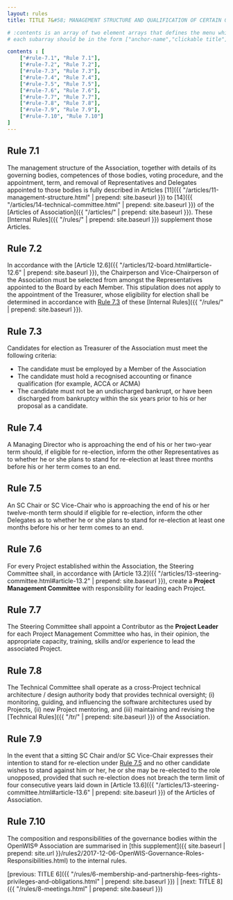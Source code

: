 ```yaml
---
layout: rules
title: TITLE 7&#58; MANAGEMENT STRUCTURE AND QUALIFICATION OF CERTAIN OFFICERS

# :contents is an array of two element arrays that defines the menu which appears in the masthead
# each subarray should be in the form ["anchor-name","clickable title"]

contents : [
    ["#rule-7.1", "Rule 7.1"],
    ["#rule-7.2", "Rule 7.2"],
    ["#rule-7.3", "Rule 7.3"],
    ["#rule-7.4", "Rule 7.4"],
    ["#rule-7.5", "Rule 7.5"],
    ["#rule-7.6", "Rule 7.6"],
    ["#rule-7.7", "Rule 7.7"],
    ["#rule-7.8", "Rule 7.8"],
    ["#rule-7.9", "Rule 7.9"],
    ["#rule-7.10", "Rule 7.10"]
]
---
```


<h2 id="rule-7.1">Rule 7.1</h2>

The management structure of the Association, together with details of its governing bodies, competences of those bodies, voting procedure, and the appointment, term, and removal of Representatives and Delegates appointed to those bodies is fully described in Articles [11]({{ "/articles/11-management-structure.html" | prepend: site.baseurl }}) to [14]({{ "/articles/14-technical-committee.html" | prepend: site.baseurl }}) of the [Articles of Association]({{ "/articles/" | prepend: site.baseurl }}). These [Internal Rules]({{ "/rules/" | prepend: site.baseurl }}) supplement those Articles.

<h2 id="rule-7.2">Rule 7.2</h2>

In accordance with the [Article 12.6]({{ "/articles/12-board.html#article-12.6" | prepend: site.baseurl }}), the Chairperson and Vice-Chairperson of the Association must be selected from amongst the Representatives appointed to the Board by each Member. This stipulation does not apply to the appointment of the Treasurer, whose eligibility for election shall be determined in accordance with [Rule 7.3](#rule-7.3) of these [Internal Rules]({{ "/rules/" | prepend: site.baseurl }}).

<h2 id="rule-7.3">Rule 7.3</h2>

Candidates for election as Treasurer of the Association must meet the following criteria:

* The candidate must be employed by a Member of the Association
* The candidate must hold a recognised accounting or finance qualification (for example, ACCA or ACMA)
* The candidate must not be an undischarged bankrupt, or have been discharged from bankruptcy within the six years prior to his or her proposal as a candidate.

<h2 id="rule-7.4">Rule 7.4</h2>

A Managing Director who is approaching the end of his or her two-year term should, if eligible for re-election, inform the other Representatives as to whether he or she plans to stand for re-election at least three months before his or her term comes to an end.

<h2 id="rule-7.5">Rule 7.5</h2>

An SC Chair or SC Vice-Chair who is approaching the end of his or her twelve-month term should if eligible for re-election, inform the other Delegates as to whether he or she plans to stand for re-election at least one months before his or her term comes to an end.

<h2 id="rule-7.6">Rule 7.6</h2>

For every Project established within the Association, the Steering Committee shall, in accordance with [Article 13.2]({{ "/articles/13-steering-committee.html#article-13.2" | prepend: site.baseurl }}), create a **Project Management Committee** with responsibility for leading each Project.

<h2 id="rule-7.7">Rule 7.7</h2>

The Steering Committee shall appoint a Contributor as the **Project Leader** for each Project Management Committee who has, in their opinion, the appropriate capacity, training, skills and/or experience to lead the associated Project.

<h2 id="rule-7.8">Rule 7.8</h2>

The Technical Committee shall operate as a cross-Project technical architecture / design authority body that provides technical oversight; (i) monitoring, guiding, and influencing the software architectures used by Projects, (ii) new Project mentoring, and (iii) maintaining and revising the [Technical Rules]({{ "/tr/" | prepend: site.baseurl }}) of the Association.

<h2 id="rule-7.9">Rule 7.9</h2>

In the event that a sitting SC Chair and/or SC Vice-Chair expresses their intention to stand for re-election under [Rule 7.5](#rule-7.5) and no other candidate wishes to stand against him or her, he or she may be re-elected to the role unopposed, provided that such re-election does not breach the term limit of four consecutive years laid down in [Article 13.6]({{ "/articles/13-steering-committee.html#article-13.6" | prepend: site.baseurl }}) of the Articles of Association.

<h2 id="rule-7.10">Rule 7.10</h2>

The composition and responsibilities of the governance bodies within the OpenWIS&reg; Association are summarised in [this supplement]({{ site.baseurl | prepend: site.url }}/rules2/2017-12-06-OpenWIS-Governance-Roles-Responsibilities.html) to the internal rules.

[previous: TITLE 6]({{ "/rules/6-membership-and-partnership-fees-rights-privileges-and-obligations.html" | prepend: site.baseurl }}) \| [next: TITLE 8]({{ "/rules/8-meetings.html" | prepend: site.baseurl }})
